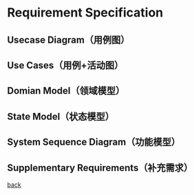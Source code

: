 # Requirement Specification

## Usecase Diagram（用例图）

## Use Cases（用例+活动图）

## Domian Model（领域模型）

## State Model（状态模型）

## System Sequence Diagram（功能模型）

## Supplementary Requirements（补充需求）

[back](../)